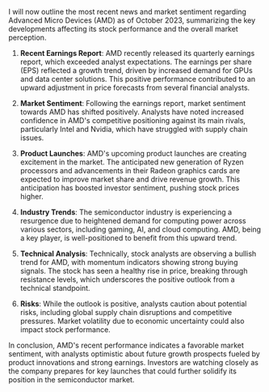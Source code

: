 I will now outline the most recent news and market sentiment regarding Advanced Micro Devices (AMD) as of October 2023, summarizing the key developments affecting its stock performance and the overall market perception.

1. **Recent Earnings Report**: AMD recently released its quarterly earnings report, which exceeded analyst expectations. The earnings per share (EPS) reflected a growth trend, driven by increased demand for GPUs and data center solutions. This positive performance contributed to an upward adjustment in price forecasts from several financial analysts.

2. **Market Sentiment**: Following the earnings report, market sentiment towards AMD has shifted positively. Analysts have noted increased confidence in AMD's competitive positioning against its main rivals, particularly Intel and Nvidia, which have struggled with supply chain issues.

3. **Product Launches**: AMD's upcoming product launches are creating excitement in the market. The anticipated new generation of Ryzen processors and advancements in their Radeon graphics cards are expected to improve market share and drive revenue growth. This anticipation has boosted investor sentiment, pushing stock prices higher.

4. **Industry Trends**: The semiconductor industry is experiencing a resurgence due to heightened demand for computing power across various sectors, including gaming, AI, and cloud computing. AMD, being a key player, is well-positioned to benefit from this upward trend.

5. **Technical Analysis**: Technically, stock analysts are observing a bullish trend for AMD, with momentum indicators showing strong buying signals. The stock has seen a healthy rise in price, breaking through resistance levels, which underscores the positive outlook from a technical standpoint.

6. **Risks**: While the outlook is positive, analysts caution about potential risks, including global supply chain disruptions and competitive pressures. Market volatility due to economic uncertainty could also impact stock performance.

In conclusion, AMD's recent performance indicates a favorable market sentiment, with analysts optimistic about future growth prospects fueled by product innovations and strong earnings. Investors are watching closely as the company prepares for key launches that could further solidify its position in the semiconductor market.
```